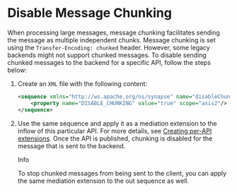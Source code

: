 # Disable Message Chunking

When processing large messages, message chunking facilitates sending the message as multiple independent chunks. 
Message chunking is set using the `Transfer-Encoding: chunked` header. However, some legacy backends might not support 
chunked messages. To disable sending chunked messages to the backend for a specific API, follow the steps below:

1.  Create an `XML` file with the following content:

    ``` xml
    <sequence xmlns="http://ws.apache.org/ns/synapse" name="disableChunkingSeq">
        <property name="DISABLE_CHUNKING" value="true" scope="axis2"/>
    </sequence>
    ```

2.  Use the same sequence and apply it as a mediation extension to the inflow of this particular API. For more details, 
see [Creating per-API extensions](/Learn/Extensions/adding-mediation-extensions#creating-per-api-extensions). 
Once the API is published, chunking is disabled for the message that is sent to the backend.

    <div class="admonition info">
        <p class="admonition-title">Info</p>
        <p>
            To stop chunked messages from being sent to the client, you can apply the same mediation extension to the 
            out sequence as well.
        </p>
    </div>
        



